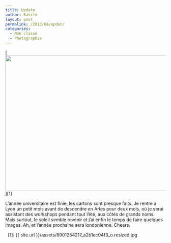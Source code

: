 ```yaml
---
title: Update
author: Basile
layout: post
permalink: /2013/06/updat/
categories:
  - Non classé
  - Photographie
---
```

[<img src="{{ site.url }}/assets/8901254217_a2b1ec04f3_o.resized.jpg" alt="" title="8901254217_a2b1ec04f3_o.resized" width="640" height="426" class="aligncenter size-full wp-image-2119" />][1]

L&#8217;année universitaire est finie, les cartons sont presque faits.
Je rentre à Lyon un petit mois avant de descendre en Arles pour deux mois, où je serai assistant des workshops pendant tout l&#8217;été, aux côtés de grands noms.
Mais surtout, le soleil semble revenir et j&#8217;ai enfin le temps de faire quelques images.
Ah, et l&#8217;année prochaine sera londonienne.
Cheers.

<div class="wp_plus_one_button" style="margin: 0 8px 8px 0; float:left; ">
  <g:plusone count="false" href="http://blog.basilesimon.fr/2013/06/updat/" callback="wp_plus_one_handler"></g:plusone>
</div>

 [1]: {{ site.url }}/assets/8901254217_a2b1ec04f3_o.resized.jpg
